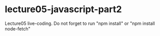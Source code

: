 # lecture05-javascript-part2

Lecture05 live-coding.
Do not forget to run "npm install" or "npm install node-fetch"
